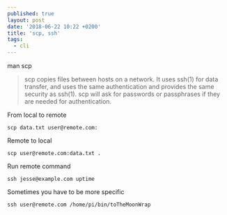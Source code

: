 ```yaml
---
published: true
layout: post
date: '2018-06-22 10:22 +0200'
title: 'scp, ssh'
tags:
  - cli
---
```

man scp

 > scp copies files between hosts on a network.  It uses ssh(1) for data transfer, and uses the same authentication and provides the same security as ssh(1).  scp will ask for passwords or passphrases if they are needed for authentication.

From local to remote

	scp data.txt user@remote.com:
    
Remote to local

	scp user@remote.com:data.txt .
    
Run remote command

	ssh jesse@example.com uptime

Sometimes you have to be more specific

	ssh user@remote.com /home/pi/bin/toTheMoonWrap